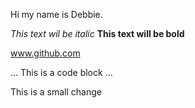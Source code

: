 Hi my name is Debbie.

*This text wil be italic*
**This text will be bold**

www.github.com

...
This is a code block
...


This is a small change